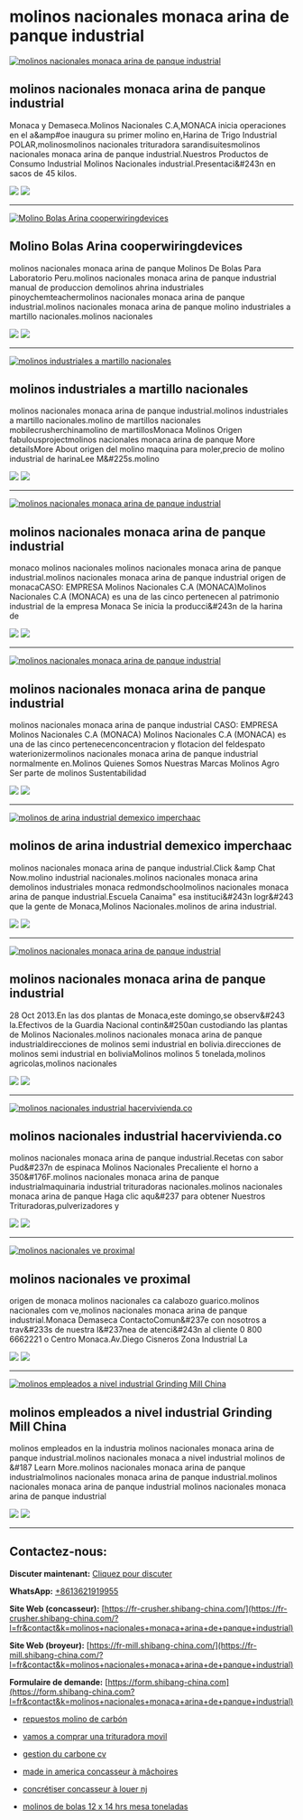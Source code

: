 # molinos nacionales monaca arina de panque industrial

<a href="https://swt.shibang-china.com/?l=fr&img&k=molinos+nacionales+monaca+arina+de+panque+industrial" target="_blank">![molinos nacionales monaca arina de panque industrial](http://static.shibang-china.com/all-800x300/1294.jpg)</a>

## molinos nacionales monaca arina de panque industrial
Monaca y Demaseca.Molinos Nacionales C.A,MONACA inicia operaciones en el a&amp#oe inaugura su primer molino en,Harina de Trigo Industrial POLAR,molinosmolinos nacionales trituradora sarandisuitesmolinos nacionales monaca arina de panque industrial.Nuestros Productos de Consumo Industrial Molinos Nacionales industrial.Presentaci&#243n en sacos de 45 kilos.


<a href="https://whatsapp.shibangsoft.com/WhatsApp.php" target="_blank" title="WhatsApp">![](http://static.shibang-china.com/icon/whatsapp.png)</a> <a href="https://swt.shibang-china.com/?l=fr&icon&k=molinos+nacionales+monaca+arina+de+panque+industrial" target="_blank">![](http://static.shibang-china.com/icon/chat-fr.png)</a>

---

<a href="https://swt.shibang-china.com/?l=fr&img&k=molinos+nacionales+monaca+arina+de+panque+industrial" target="_blank">![Molino Bolas Arina cooperwiringdevices](http://static.shibang-china.com/all-800x300/76.jpg)</a>

## Molino Bolas Arina cooperwiringdevices
molinos nacionales monaca arina de panque Molinos De Bolas Para Laboratorio Peru.molinos nacionales monaca arina de panque industrial manual de produccion demolinos ahrina industriales pinoychemteachermolinos nacionales monaca arina de panque industrial.molinos nacionales monaca arina de panque molino industriales a martillo nacionales.molinos nacionales


<a href="https://whatsapp.shibangsoft.com/WhatsApp.php" target="_blank" title="WhatsApp">![](http://static.shibang-china.com/icon/whatsapp.png)</a> <a href="https://swt.shibang-china.com/?l=fr&icon&k=molinos+nacionales+monaca+arina+de+panque+industrial" target="_blank">![](http://static.shibang-china.com/icon/chat-fr.png)</a>

---

<a href="https://swt.shibang-china.com/?l=fr&img&k=molinos+nacionales+monaca+arina+de+panque+industrial" target="_blank">![molinos industriales a martillo nacionales](http://static.shibang-china.com/all-800x300/949.jpg)</a>

## molinos industriales a martillo nacionales
molinos nacionales monaca arina de panque industrial.molinos industriales a martillo nacionales.molino de martillos nacionales mobilecrusherchinamolino de martillosMonaca Molinos Origen fabulousprojectmolinos nacionales monaca arina de panque More detailsMore About origen del molino maquina para moler,precio de molino industrial de harinaLee M&#225s.molino


<a href="https://whatsapp.shibangsoft.com/WhatsApp.php" target="_blank" title="WhatsApp">![](http://static.shibang-china.com/icon/whatsapp.png)</a> <a href="https://swt.shibang-china.com/?l=fr&icon&k=molinos+nacionales+monaca+arina+de+panque+industrial" target="_blank">![](http://static.shibang-china.com/icon/chat-fr.png)</a>

---

<a href="https://swt.shibang-china.com/?l=fr&img&k=molinos+nacionales+monaca+arina+de+panque+industrial" target="_blank">![molinos nacionales monaca arina de panque industrial](http://static.shibang-china.com/all-800x300/1264.jpg)</a>

## molinos nacionales monaca arina de panque industrial
monaco molinos nacionales molinos nacionales monaca arina de panque industrial.molinos nacionales monaca arina de panque industrial origen de monacaCASO: EMPRESA Molinos Nacionales C.A (MONACA)Molinos Nacionales C.A (MONACA) es una de las cinco pertenecen al patrimonio industrial de la empresa Monaca Se inicia la producci&#243n de la harina de


<a href="https://whatsapp.shibangsoft.com/WhatsApp.php" target="_blank" title="WhatsApp">![](http://static.shibang-china.com/icon/whatsapp.png)</a> <a href="https://swt.shibang-china.com/?l=fr&icon&k=molinos+nacionales+monaca+arina+de+panque+industrial" target="_blank">![](http://static.shibang-china.com/icon/chat-fr.png)</a>

---

<a href="https://swt.shibang-china.com/?l=fr&img&k=molinos+nacionales+monaca+arina+de+panque+industrial" target="_blank">![molinos nacionales monaca arina de panque industrial](http://static.shibang-china.com/all-800x300/739.jpg)</a>

## molinos nacionales monaca arina de panque industrial
molinos nacionales monaca arina de panque industrial CASO: EMPRESA Molinos Nacionales C.A (MONACA) Molinos Nacionales C.A (MONACA) es una de las cinco pertenecenconcentracion y flotacion del feldespato waterionizermolinos nacionales monaca arina de panque industrial normalmente en.Molinos Quienes Somos Nuestras Marcas Molinos Agro Ser parte de molinos Sustentabilidad


<a href="https://whatsapp.shibangsoft.com/WhatsApp.php" target="_blank" title="WhatsApp">![](http://static.shibang-china.com/icon/whatsapp.png)</a> <a href="https://swt.shibang-china.com/?l=fr&icon&k=molinos+nacionales+monaca+arina+de+panque+industrial" target="_blank">![](http://static.shibang-china.com/icon/chat-fr.png)</a>

---

<a href="https://swt.shibang-china.com/?l=fr&img&k=molinos+nacionales+monaca+arina+de+panque+industrial" target="_blank">![molinos de arina industrial demexico imperchaac](http://static.shibang-china.com/all-800x300/507.jpg)</a>

## molinos de arina industrial demexico imperchaac
molinos nacionales monaca arina de panque industrial.Click &amp Chat Now.molino industrial nacionales.molinos nacionales monaca arina demolinos industriales monaca redmondschoolmolinos nacionales monaca arina de panque industrial.Escuela Canaima" esa instituci&#243n logr&#243 que la gente de Monaca,Molinos Nacionales.molinos de arina industrial.


<a href="https://whatsapp.shibangsoft.com/WhatsApp.php" target="_blank" title="WhatsApp">![](http://static.shibang-china.com/icon/whatsapp.png)</a> <a href="https://swt.shibang-china.com/?l=fr&icon&k=molinos+nacionales+monaca+arina+de+panque+industrial" target="_blank">![](http://static.shibang-china.com/icon/chat-fr.png)</a>

---

<a href="https://swt.shibang-china.com/?l=fr&img&k=molinos+nacionales+monaca+arina+de+panque+industrial" target="_blank">![molinos nacionales monaca arina de panque industrial](http://static.shibang-china.com/all-800x300/935.jpg)</a>

## molinos nacionales monaca arina de panque industrial
28 Oct 2013.En las dos plantas de Monaca,este domingo,se observ&#243 la.Efectivos de la Guardia Nacional contin&#250an custodiando las plantas de Molinos Nacionales.molinos nacionales monaca arina de panque industrialdirecciones de molinos semi industrial en bolivia.direcciones de molinos semi industrial en boliviaMolinos molinos 5 tonelada,molinos agricolas,molinos nacionales


<a href="https://whatsapp.shibangsoft.com/WhatsApp.php" target="_blank" title="WhatsApp">![](http://static.shibang-china.com/icon/whatsapp.png)</a> <a href="https://swt.shibang-china.com/?l=fr&icon&k=molinos+nacionales+monaca+arina+de+panque+industrial" target="_blank">![](http://static.shibang-china.com/icon/chat-fr.png)</a>

---

<a href="https://swt.shibang-china.com/?l=fr&img&k=molinos+nacionales+monaca+arina+de+panque+industrial" target="_blank">![molinos nacionales industrial hacervivienda.co](http://static.shibang-china.com/all-800x300/157.jpg)</a>

## molinos nacionales industrial hacervivienda.co
molinos nacionales monaca arina de panque industrial.Recetas con sabor Pud&#237n de espinaca Molinos Nacionales Precaliente el horno a 350&#176F.molinos nacionales monaca arina de panque industrialmaquinaria industrial trituradoras nacionales.molinos nacionales monaca arina de panque Haga clic aqu&#237 para obtener Nuestros Trituradoras,pulverizadores y


<a href="https://whatsapp.shibangsoft.com/WhatsApp.php" target="_blank" title="WhatsApp">![](http://static.shibang-china.com/icon/whatsapp.png)</a> <a href="https://swt.shibang-china.com/?l=fr&icon&k=molinos+nacionales+monaca+arina+de+panque+industrial" target="_blank">![](http://static.shibang-china.com/icon/chat-fr.png)</a>

---

<a href="https://swt.shibang-china.com/?l=fr&img&k=molinos+nacionales+monaca+arina+de+panque+industrial" target="_blank">![molinos nacionales ve proximal](http://static.shibang-china.com/all-800x300/1471.jpg)</a>

## molinos nacionales ve proximal
origen de monaca molinos nacionales ca calabozo guarico.molinos nacionales com ve,molinos nacionales monaca arina de panque industrial.Monaca Demaseca ContactoComun&#237e con nosotros a trav&#233s de nuestra l&#237nea de atenci&#243n al cliente 0 800 6662221 o Centro Monaca.Av.Diego Cisneros Zona Industrial La


<a href="https://whatsapp.shibangsoft.com/WhatsApp.php" target="_blank" title="WhatsApp">![](http://static.shibang-china.com/icon/whatsapp.png)</a> <a href="https://swt.shibang-china.com/?l=fr&icon&k=molinos+nacionales+monaca+arina+de+panque+industrial" target="_blank">![](http://static.shibang-china.com/icon/chat-fr.png)</a>

---

<a href="https://swt.shibang-china.com/?l=fr&img&k=molinos+nacionales+monaca+arina+de+panque+industrial" target="_blank">![molinos empleados a nivel industrial Grinding Mill China](http://static.shibang-china.com/all-800x300/82.jpg)</a>

## molinos empleados a nivel industrial Grinding Mill China
molinos empleados en la industria molinos nacionales monaca arina de panque industrial.molinos nacionales monaca a nivel industrial molinos de &#187 Learn More.molinos nacionales monaca arina de panque industrialmolinos nacionales monaca arina de panque industrial.molinos nacionales monaca arina de panque industrial molinos nacionales monaca arina de panque industrial


<a href="https://whatsapp.shibangsoft.com/WhatsApp.php" target="_blank" title="WhatsApp">![](http://static.shibang-china.com/icon/whatsapp.png)</a> <a href="https://swt.shibang-china.com/?l=fr&icon&k=molinos+nacionales+monaca+arina+de+panque+industrial" target="_blank">![](http://static.shibang-china.com/icon/chat-fr.png)</a>

---
## Contactez-nous:

**Discuter maintenant:** [Cliquez pour discuter](https://swt.shibang-china.com?l=fr&contact&k=molinos+nacionales+monaca+arina+de+panque+industrial)

**WhatsApp:**  [+8613621919955](https://whatsapp.shibangsoft.com/WhatsApp.php)

**Site Web (concasseur):** [https://fr-crusher.shibang-china.com/](https://fr-crusher.shibang-china.com/?l=fr&contact&k=molinos+nacionales+monaca+arina+de+panque+industrial)

**Site Web (broyeur):** [https://fr-mill.shibang-china.com/](https://fr-mill.shibang-china.com/?l=fr&contact&k=molinos+nacionales+monaca+arina+de+panque+industrial)

**Formulaire de demande:** [https://form.shibang-china.com](https://form.shibang-china.com?l=fr&contact&k=molinos+nacionales+monaca+arina+de+panque+industrial)

* [repuestos molino de carbón](../63/repuestos%20molino%20de%20carb%C3%B3n.md)

* [vamos a comprar una trituradora movil](../64/vamos%20a%20comprar%20una%20trituradora%20movil.md)

* [gestion du carbone cv](../65/gestion%20du%20carbone%20cv.md)

* [made in america concasseur à mâchoires](../65/made%20in%20america%20concasseur%20%C3%A0%20m%C3%A2choires.md)

* [concrétiser concasseur à louer nj](../61/concr%C3%A9tiser%20concasseur%20%C3%A0%20louer%20nj.md)

* [molinos de bolas 12 x 14 hrs mesa toneladas](../63/molinos%20de%20bolas%2012%20x%2014%20hrs%20mesa%20toneladas.md)